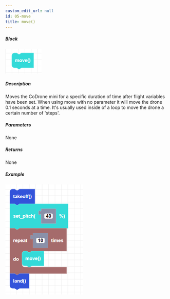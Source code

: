 ```yaml
---
custom_edit_url: null
id: 05-move
title: move()
---
```


##### Block

![move image](move.png)

##### Description

Moves the CoDrone mini for a specific duration of time after flight variables have been set. When using move with no parameter it will move the drone 0.1 seconds at a time. It's usually used inside of a loop to move the drone a certain number of 'steps'.

##### Parameters

None

##### Returns

None

##### Example

![move example](move_example.png)
